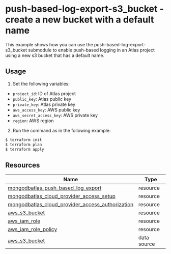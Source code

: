 # push-based-log-export-s3_bucket - create a new bucket with a default name

This example shows how you can use the push-based-log-export-s3_bucket submodule to enable push-based logging in an Atlas project using a new s3 bucket that has a default name.


## Usage

1. Set the following variables: 

- `project_id`: ID of Atlas project
- `public_key`: Atlas public key
- `private_key`: Atlas private key
- `aws_access_key`: AWS public key
- `aws_secret_access_key`: AWS private key
- `region`: AWS region

2. Run the command as in the following example:

```bash
$ terraform init
$ terraform plan
$ terraform apply
```

## Resources

| Name | Type |
|------|------|
| [mongodbatlas_push_based_log_export](https://registry.terraform.io/providers/mongodb/mongodbatlas/latest/docs/resources/push_based_log_export) | resource |
| [mongodbatlas_cloud_provider_access_setup](https://registry.terraform.io/providers/mongodb/mongodbatlas/latest/docs/resources/cloud_provider_access#mongodbatlas_cloud_provider_access_setup) | resource |
| [mongodbatlas_cloud_provider_access_authorization](https://registry.terraform.io/providers/mongodb/mongodbatlas/latest/docs/resources/cloud_provider_access#mongodbatlas_cloud_provider_access_authorization) | resource |
| [aws_s3_bucket](https://registry.terraform.io/providers/hashicorp/aws/latest/docs/resources/s3_bucket) | resource |
| [aws_iam_role](https://registry.terraform.io/providers/hashicorp/aws/latest/docs/resources/iam_role) | resource |
| [aws_iam_role_policy](https://registry.terraform.io/providers/hashicorp/aws/latest/docs/resources/iam_role_policy) | resource |
| [aws_s3_bucket](https://registry.terraform.io/providers/hashicorp/aws/latest/docs/data-sources/s3_bucket) | data source |
